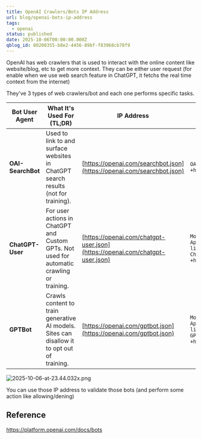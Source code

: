 ```yaml
---
title: OpenAI Crawlers/Bots IP Address
url: blog/openai-bots-ip-address
tags:
  - openai
status: published
date: 2025-10-06T00:00:00.000Z
qblog_id: 80200355-b8e2-4456-89bf-f83968cb78f9
---
```


OpenAI has web crawlers that is used to interact with the online content like website/blog, etc to get more context. They can be either user request (for enable when we use web search feature in ChatGPT, it fetchs the real time context from the internet)

They've 3 types of web crawlers/bot and each one performs specific tasks.

| **Bot User Agent** | **What It's Used For (TL;DR)** | **IP Address** | **Full User-Agent String** |
|--------------------|---------------------------------|----------------|-----------------------------|
| **OAI-SearchBot**  | Used to link to and surface websites in ChatGPT search results (not for training). | [https://openai.com/searchbot.json](https://openai.com/searchbot.json) | `OAI-SearchBot/1.0; +https://openai.com/searchbot` |
| **ChatGPT-User**   | For user actions in ChatGPT and Custom GPTs. Not used for automatic crawling or training. | [https://openai.com/chatgpt-user.json](https://openai.com/chatgpt-user.json) | `Mozilla/5.0 AppleWebKit/537.36 (KHTML, like Gecko); compatible; ChatGPT-User/1.0; +https://openai.com/bot` |
| **GPTBot**         | Crawls content to train generative AI models. Sites can disallow it to opt out of training. | [https://openai.com/gptbot.json](https://openai.com/gptbot.json) | `Mozilla/5.0 AppleWebKit/537.36 (KHTML, like Gecko); compatible; GPTBot/1.1; +https://openai.com/gptbot` |

![2025-10-06-at-23.44.032x.png](https://images.nesin.io/f_auto,q_auto/qblog/AIEngineerGuide/2025-10/h83xmmjvtkklpwzoxb0o)

You can use those IP address to validate those bots (and perform some action like allowing/dening)

## Reference
https://platform.openai.com/docs/bots